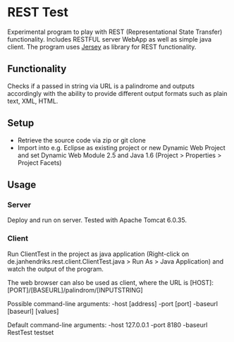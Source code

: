# REST Test

Experimental program to play with REST (Representational State Transfer) functionality.
Includes RESTFUL server WebApp as well as simple java client.
The program uses [Jersey](http://jersey.java.net/) as library for REST functionality.

## Functionality

Checks if a passed in string via URL is a palindrome and outputs accordingly with the ability to provide different output formats such as plain text, XML, HTML.

## Setup 

* Retrieve the source code via zip or git clone
* Import into e.g. Eclipse as existing project or new Dynamic Web Project and set Dynamic Web Module 2.5 and Java 1.6 (Project > Properties > Project Facets) 

## Usage

### Server

Deploy and run on server. Tested with Apache Tomcat 6.0.35.

### Client

Run ClientTest in the project as java application (Right-click on de.janhendriks.rest.client.ClientTest.java > Run As > Java Application) and watch the output of the program.

The web browser can also be used as client, where the URL is 
	[HOST]:[PORT]/[BASEURL]/palindrom/[INPUTSTRING]

Possible command-line arguments: -host [address] -port [port] -baseurl [baseurl] [values]

Default command-line arguments: -host 127.0.0.1 -port 8180 -baseurl RestTest testset

